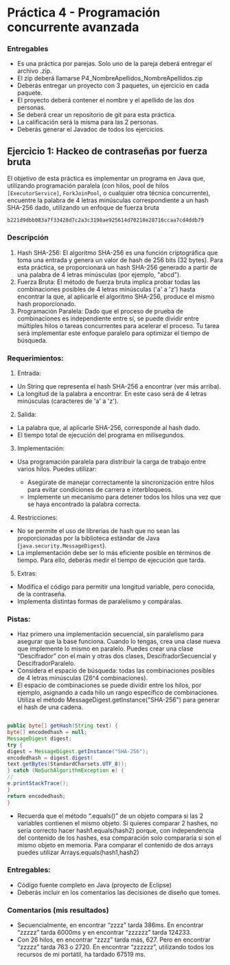 # Práctica 4 - Programación concurrente avanzada

### Entregables

- Es una práctica por parejas. Solo uno de la pareja deberá entregar el archivo .zip.
- El zip deberá llamarse P4_NombreApellidos_NombreApellidos.zip
- Deberás entregar un proyecto con 3 paquetes, un ejercicio en cada paquete.
- El proyecto deberá contener el nombre y el apellido de las dos personas.
- Se deberá crear un repositorio de git para esta práctica.
- La calificación será la misma para las 2 personas.
- Deberás generar el Javadoc de todos los ejercicios.

## Ejercicio 1: Hackeo de contraseñas por fuerza bruta

El objetivo de esta práctica es implementar un programa en Java que, utilizando
programación paralela (con hilos, pool de hilos ```[ExecutorService]```, ```ForkJoinPool```, o
cualquier otra técnica concurrente), encuentre la palabra de 4 letras minúsculas
correspondiente a un hash SHA-256 dado, utilizando un enfoque de fuerza bruta

```b221d9dbb083a7f33428d7c2a3c3198ae925614d70210e28716ccaa7cd4ddb79```

### Descripción

1. Hash SHA-256: El algoritmo SHA-256 es una función criptográfica que toma una
entrada y genera un valor de hash de 256 bits (32 bytes). Para esta práctica, se
proporcionará un hash SHA-256 generado a partir de una palabra de 4 letras
minúsculas (por ejemplo, "abcd").
2. Fuerza Bruta: El método de fuerza bruta implica probar todas las combinaciones
posibles de 4 letras minúsculas ('a' a 'z') hasta encontrar la que, al aplicarle el
algoritmo SHA-256, produce el mismo hash proporcionado.
3. Programación Paralela: Dado que el proceso de prueba de combinaciones es
independiente entre sí, se puede dividir entre múltiples hilos o tareas concurrentes
para acelerar el proceso. Tu tarea será implementar este enfoque paralelo para
optimizar el tiempo de búsqueda.

### Requerimientos:

1. Entrada:
- Un String que representa el hash SHA-256 a encontrar (ver más arriba).
- La longitud de la palabra a encontrar. En este caso será de 4 letras
minúsculas (caracteres de 'a' a 'z').
2. Salida:
- La palabra que, al aplicarle SHA-256, corresponde al hash dado.
- El tiempo total de ejecución del programa en milisegundos.
3. Implementación:
- Usa programación paralela para distribuir la carga de trabajo entre varios
hilos.  Puedes utilizar:

  - Asegúrate de manejar correctamente la sincronización entre hilos para evitar
condiciones de carrera e interbloqueos.
  - Implemente un mecanismo para detener todos los hilos una vez que se haya
encontrado la palabra correcta.
4. Restricciones:
- No se permite el uso de librerías de hash que no sean las proporcionadas por
la biblioteca estándar de Java (```java.security.MessageDigest```).
- La implementación debe ser lo más eficiente posible en términos de tiempo.
Para ello, deberás medir el tiempo de ejecución que tarda.
5. Extras:

- Modifica el código para permitir una longitud variable, pero conocida, de la
contraseña.
- Implementa distintas formas de paralelismo y compáralas.

### Pistas:
- Haz primero una implementación secuencial, sin paralelismo para asegurar que la
base funciona. Cuando lo tengas, crea una clase nueva que implemente lo mismo en
paralelo. Puedes crear una clase “Descifrador” con el main y otras dos clases,
DescifradorSecuencial y DescifradorParalelo.
- Considera el espacio de búsqueda: todas las combinaciones posibles de 4 letras
minúsculas (26^4 combinaciones).
- El espacio de combinaciones se puede dividir entre los hilos, por ejemplo, asignando
a cada hilo un rango específico de combinaciones.
Utiliza el método MessageDigest.getInstance("SHA-256") para generar el hash de
una cadena.


```java

public byte[] getHash(String text) {
byte[] encodedhash = null;
MessageDigest digest;
try {
digest = MessageDigest.getInstance("SHA-256");
encodedhash = digest.digest(
text.getBytes(StandardCharsets.UTF_8));
} catch (NoSuchAlgorithmException e) {
//
e.printStackTrace();
}
return encodedhash;
}
```
- Recuerda que el método “.equals()” de un objeto compara si las 2 variables
contienen el mismo objeto. Si quieres comparar 2 hashes, no sería correcto hacer
hash1.equals(hash2) porque, con independencia del contenido de los hashes,
esa comparación solo compararía si son el mismo objeto en memoria. Para
comparar el contenido de dos arrays puedes utilizar
Arrays.equals(hash1,hash2)
### Entregables:
- Código fuente completo en Java (proyecto de Eclipse)
- Deberás incluir en los comentarios las decisiones de diseño que tomes.
### Comentarios (mis resultados)
- Secuencialmente, en encontrar “zzzz” tarda 386ms. En encontrar “zzzzz” tarda
6000ms y en encontrar “zzzzzz” tarda 124233.
- Con 26 hilos, en encontrar “zzzz” tarda más, 627. Pero en encontrar “zzzzz” tarda
763 o 2720. En encontrar “zzzzzz”, utilizando todos los recursos de mi portátil, ha
tardado 67519 ms.
